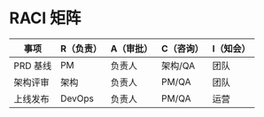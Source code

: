 # RACI 矩阵

| 事项 | R（负责） | A（审批） | C（咨询） | I（知会） |
| --- | --- | --- | --- | --- |
| PRD 基线 | PM | 负责人 | 架构/QA | 团队 |
| 架构评审 | 架构 | 负责人 | PM/QA | 团队 |
| 上线发布 | DevOps | 负责人 | PM/QA | 运营 |

